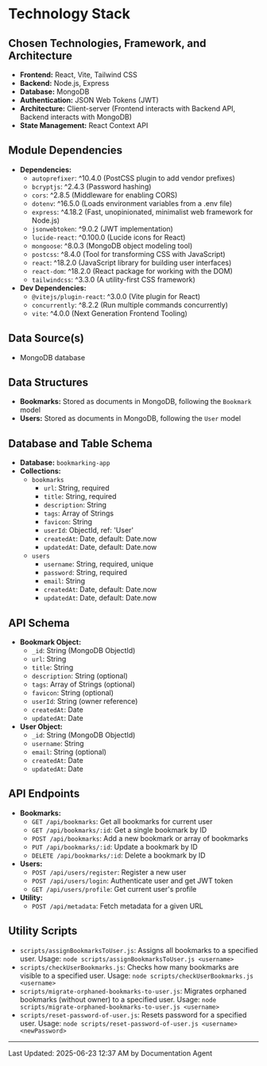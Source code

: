 # Technology Stack

## Chosen Technologies, Framework, and Architecture
*   **Frontend:** React, Vite, Tailwind CSS
*   **Backend:** Node.js, Express
*   **Database:** MongoDB
*   **Authentication:** JSON Web Tokens (JWT)
*   **Architecture:** Client-server (Frontend interacts with Backend API, Backend interacts with MongoDB)
*   **State Management:** React Context API

## Module Dependencies
*   **Dependencies:**
    *   `autoprefixer`: ^10.4.0 (PostCSS plugin to add vendor prefixes)
    *   `bcryptjs`: ^2.4.3 (Password hashing)
    *   `cors`: ^2.8.5 (Middleware for enabling CORS)
    *   `dotenv`: ^16.5.0 (Loads environment variables from a .env file)
    *   `express`: ^4.18.2 (Fast, unopinionated, minimalist web framework for Node.js)
    *   `jsonwebtoken`: ^9.0.2 (JWT implementation)
    *   `lucide-react`: ^0.100.0 (Lucide icons for React)
    *   `mongoose`: ^8.0.3 (MongoDB object modeling tool)
    *   `postcss`: ^8.4.0 (Tool for transforming CSS with JavaScript)
    *   `react`: ^18.2.0 (JavaScript library for building user interfaces)
    *   `react-dom`: ^18.2.0 (React package for working with the DOM)
    *   `tailwindcss`: ^3.3.0 (A utility-first CSS framework)
*   **Dev Dependencies:**
    *   `@vitejs/plugin-react`: ^3.0.0 (Vite plugin for React)
    *   `concurrently`: ^8.2.2 (Run multiple commands concurrently)
    *   `vite`: ^4.0.0 (Next Generation Frontend Tooling)

## Data Source(s)
*   MongoDB database

## Data Structures
*   **Bookmarks:** Stored as documents in MongoDB, following the `Bookmark` model
*   **Users:** Stored as documents in MongoDB, following the `User` model

## Database and Table Schema
*   **Database:** `bookmarking-app`
*   **Collections:**
    *   `bookmarks`
        *   `url`: String, required
        *   `title`: String, required
        *   `description`: String
        *   `tags`: Array of Strings
        *   `favicon`: String
        *   `userId`: ObjectId, ref: 'User'
        *   `createdAt`: Date, default: Date.now
        *   `updatedAt`: Date, default: Date.now
    *   `users`
        *   `username`: String, required, unique
        *   `password`: String, required
        *   `email`: String
        *   `createdAt`: Date, default: Date.now
        *   `updatedAt`: Date, default: Date.now

## API Schema
*   **Bookmark Object:**
    *   `_id`: String (MongoDB ObjectId)
    *   `url`: String
    *   `title`: String
    *   `description`: String (optional)
    *   `tags`: Array of Strings (optional)
    *   `favicon`: String (optional)
    *   `userId`: String (owner reference)
    *   `createdAt`: Date
    *   `updatedAt`: Date
*   **User Object:**
    *   `_id`: String (MongoDB ObjectId)
    *   `username`: String
    *   `email`: String (optional)
    *   `createdAt`: Date
    *   `updatedAt`: Date

## API Endpoints
*   **Bookmarks:**
    *   `GET /api/bookmarks`: Get all bookmarks for current user
    *   `GET /api/bookmarks/:id`: Get a single bookmark by ID
    *   `POST /api/bookmarks`: Add a new bookmark or array of bookmarks
    *   `PUT /api/bookmarks/:id`: Update a bookmark by ID
    *   `DELETE /api/bookmarks/:id`: Delete a bookmark by ID
*   **Users:**
    *   `POST /api/users/register`: Register a new user
    *   `POST /api/users/login`: Authenticate user and get JWT token
    *   `GET /api/users/profile`: Get current user's profile
*   **Utility:**
    *   `POST /api/metadata`: Fetch metadata for a given URL

## Utility Scripts
- `scripts/assignBookmarksToUser.js`: Assigns all bookmarks to a specified user. Usage: `node scripts/assignBookmarksToUser.js <username>`
- `scripts/checkUserBookmarks.js`: Checks how many bookmarks are visible to a specified user. Usage: `node scripts/checkUserBookmarks.js <username>`
- `scripts/migrate-orphaned-bookmarks-to-user.js`: Migrates orphaned bookmarks (without owner) to a specified user. Usage: `node scripts/migrate-orphaned-bookmarks-to-user.js <username>`
- `scripts/reset-password-of-user.js`: Resets password for a specified user. Usage: `node scripts/reset-password-of-user.js <username> <newPassword>`

---
Last Updated: 2025-06-23 12:37 AM by Documentation Agent
